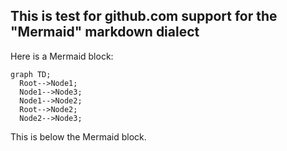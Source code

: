 ## This is test for github.com support for the "Mermaid" markdown dialect

Here is a Mermaid block:

```mermaid 
graph TD;
  Root-->Node1;
  Node1-->Node3;
  Node1-->Node2;
  Root-->Node2;
  Node2-->Node3;
  ```
  
  This is below the Mermaid block.
  
